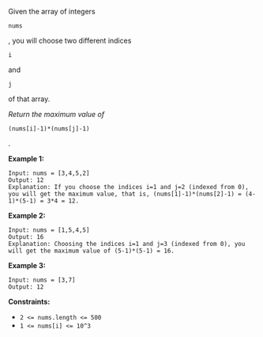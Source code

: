 Given the array of integers

```
nums
```

, you will choose two different indices

```
i
```

and

```
j
```

of that array.

*Return the maximum value of*

```
(nums[i]-1)*(nums[j]-1)
```

.

**Example 1:**

```
Input: nums = [3,4,5,2]
Output: 12
Explanation: If you choose the indices i=1 and j=2 (indexed from 0), you will get the maximum value, that is, (nums[1]-1)*(nums[2]-1) = (4-1)*(5-1) = 3*4 = 12.

```

**Example 2:**

```
Input: nums = [1,5,4,5]
Output: 16
Explanation: Choosing the indices i=1 and j=3 (indexed from 0), you will get the maximum value of (5-1)*(5-1) = 16.

```

**Example 3:**

```
Input: nums = [3,7]
Output: 12

```

**Constraints:**

- `2 <= nums.length <= 500`
- `1 <= nums[i] <= 10^3`